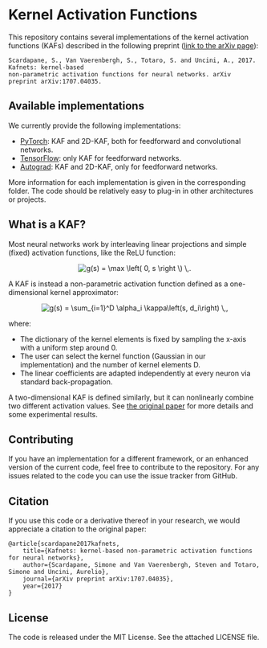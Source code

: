# Kernel Activation Functions

This repository contains several implementations of the kernel activation functions (KAFs) described in the following preprint ([link to the arXiv page](https://arxiv.org/abs/1707.04035)):
	
	Scardapane, S., Van Vaerenbergh, S., Totaro, S. and Uncini, A., 2017. Kafnets: kernel-based 
	non-parametric activation functions for neural networks. arXiv preprint arXiv:1707.04035.
	
## Available implementations

We currently provide the following implementations:

* [PyTorch](/pytorch): KAF and 2D-KAF, both for feedforward and convolutional networks.
* [TensorFlow](/tensorflow/): only KAF for feedforward networks.
* [Autograd](/autograd/): KAF and 2D-KAF, only for feedforward networks.
	
More information for each implementation is given in the corresponding folder. The code should be relatively easy to plug-in in other architectures or projects.

## What is a KAF?

Most neural networks work by interleaving linear projections and simple (fixed) activation functions, like the ReLU function:

<p align="center">
<img src="https://latex.codecogs.com/svg.latex?g(s)&space;=&space;\max&space;\left(&space;0,&space;s&space;\right&space;\)&space;\,." title="g(s) = \max \left( 0, s \right \) \,." />
</p>

A KAF is instead a non-parametric activation function defined as a one-dimensional kernel approximator:

<p align="center">
<img src="https://latex.codecogs.com/svg.latex?g(s)&space;=&space;\sum_{i=1}^D&space;\alpha_i&space;\kappa\left(s,&space;d_i\right)&space;\,," title="g(s) = \sum_{i=1}^D \alpha_i \kappa\left(s, d_i\right) \,," />
</p>

where:

* The dictionary of the kernel elements is fixed by sampling the x-axis with a uniform step around 0.
* The user can select the kernel function (Gaussian in our implementation) and the number of kernel elements D.
* The linear coefficients are adapted independently at every neuron via standard back-propagation.

A two-dimensional KAF is defined similarly, but it can nonlinearly combine two different activation values. See [the original paper](https://arxiv.org/abs/1707.04035) for more details and some experimental results.

## Contributing

If you have an implementation for a different framework, or an enhanced version of the current code, feel free to contribute to the repository. For any issues related to the code you can use the issue tracker from GitHub.

## Citation

If you use this code or a derivative thereof in your research, we would appreciate a citation to the original paper:

	@article{scardapane2017kafnets,
		title={Kafnets: kernel-based non-parametric activation functions for neural networks},
		author={Scardapane, Simone and Van Vaerenbergh, Steven and Totaro, Simone and Uncini, Aurelio},
		journal={arXiv preprint arXiv:1707.04035},
		year={2017}
	}
	
## License

The code is released under the MIT License. See the attached LICENSE file.
